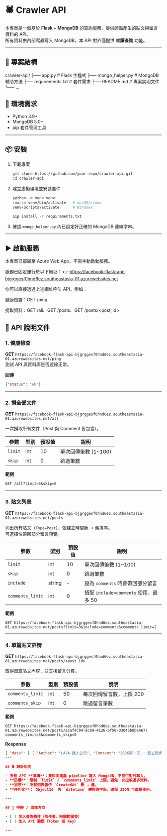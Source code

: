 # 🕷️ Crawler API

本專案是一個基於 **Flask + MongoDB** 的查詢服務，提供爬蟲產生的貼文與留言資料的 API。  
所有資料由內部爬蟲寫入 MongoDB，本 API 對外僅提供 **唯讀查詢** 功能。

---
## 📂 專案結構
crawler-api/
├── app.py               # Flask 主程式
├── mongo_helper.py      # MongoDB 輔助方法
├── requirements.txt     # 套件需求
├── README.md            # 專案說明文件
└── ...

## 🚀 環境需求

- Python 3.9+
- MongoDB 5.0+
- pip 套件管理工具

---

## 📦 安裝

1. 下載專案
   ```bash
   git clone https://github.com/your-repo/crawler-api.git
   cd crawler-api
   ```

2. 建立虛擬環境並安裝套件
   ```bash
   python -m venv venv
   source venv/bin/activate   # macOS/Linux
   venv\Scripts\activate      # Windows

   pip install -r requirements.txt
   ```

3. 確認 `mongo_helper.py` 內已設定好正確的 MongoDB 連線字串。

---

## ▶️ 啟動服務

本專案已部屬至 Azure Web App，不需手動啟動服務。

服務已固定運行於以下網址：
👉 https://facebook-flask-api-bjgrggesf0hnd6ez.southeastasia-01.azurewebsites.net

你可以直接透過上述網址呼叫 API，例如：

健康檢查：GET /ping

撈取資料：GET /all、GET /posts、GET /posts/<post_id>

## 📘 API 說明文件

### 1. 健康檢查
**GET** `https://facebook-flask-api-bjgrggesf0hnd6ez.southeastasia-01.azurewebsites.net/ping`  
測試 API 與資料庫是否連線正常。  

**回傳**
```json
{"status": "ok"}
```

---

### 2. 撈全部文件
**GET** `https://facebook-flask-api-bjgrggesf0hnd6ez.southeastasia-01.azurewebsites.net/all`

一次撈取所有文件（Post 與 Comment 皆包含）。

| 參數 | 型別 | 預設值 | 說明 |
|------|------|--------|------|
| `limit` | int | 10 | 單次回傳筆數 (1~100) |
| `skip`  | int | 0  | 跳過筆數 |

**範例**
```
GET /all?limit=5&skip=0
```

---

### 3. 貼文列表
**GET** `https://facebook-flask-api-bjgrggesf0hnd6ez.southeastasia-01.azurewebsites.net/posts`

列出所有貼文（`Type=Post`），依建立時間新 → 舊排序。  
可選擇性帶回部分留言預覽。

| 參數 | 型別 | 預設值 | 說明 |
|------|------|--------|------|
| `limit` | int | 10 | 單次回傳筆數 (1~100) |
| `skip` | int | 0 | 跳過筆數 |
| `include` | string | - | 設為 `comments` 時會帶回部分留言 |
| `comments_limit` | int | 0 | 搭配 `include=comments` 使用，最多 50 |

**範例**
```
GET https://facebook-flask-api-bjgrggesf0hnd6ez.southeastasia-01.azurewebsites.net/posts?limit=3&include=comments&comments_limit=2
```

---

### 4. 單篇貼文詳情
**GET** `https://facebook-flask-api-bjgrggesf0hnd6ez.southeastasia-01.azurewebsites.net/posts/<post_id>`

取得單篇貼文內容，並支援留言分頁。

| 參數 | 型別 | 預設值 | 說明 |
|------|------|--------|------|
| `comments_limit` | int | 50 | 每次回傳留言數，上限 200 |
| `comments_skip` | int | 0  | 跳過留言筆數 |

**範例**
```
GET https://facebook-flask-api-bjgrggesf0hnd6ez.southeastasia-01.azurewebsites.net/posts/acaf4c94-8cb9-4126-bf50-03045b9ba467?comments_limit=5&comments_skip=0
```
**Response**
```json
{ "data": [ { "Author": "LAVA 鐵人公司", "Content": "2026第一天，一起去跑步～...", "PostId": "acfa4c94-8cb9-4126-bf50-03045b9ba467", "Type": "Post", "_id": "66cfbd8c8f0d45e4f7c12345", "comment_count": 2, "comments": [ { "Author": "Johnny Huang", "Content": "太可惜了沒有42K的", "Type": "Comment", "_id": "68afe1c1e047d2ce774d7def" }, { "Author": "饅頭", "Content": "貼圖", "Type": "Comment", "_id": "68afe1bde047d2ce774d7dee" } ] } ], "meta": { "count": 1, "has_next": true, "limit": 1, "skip": 0, "total_count": 554 } }
---

## 🔒 設計說明

- 所有 API **唯讀**：資料由爬蟲 pipeline 寫入 MongoDB，不提供對外寫入。  
- **防護**：限制 `limit` / `comments_limit` 上限，避免一次拉取過多資料。  
- **排序**：所有列表皆依 `CreatedAt` 新 → 舊。  
- **序列化**：`ObjectId` 與 `datetime` 轉換為字串，確保 JSON 可直接使用。  

---

## 📑 待辦 / 改進方向

- [ ] 加入查詢條件（依作者、時間範圍等）  
- [ ] 加入 API 驗證（Token 或 Key）  

---

